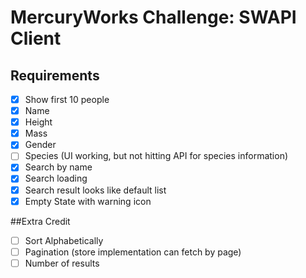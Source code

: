 # MercuryWorks Challenge: SWAPI Client

## Requirements

- [x] Show first 10 people
- [x] Name
- [x] Height
- [x] Mass
- [x] Gender
- [ ] Species (UI working, but not hitting API for species information)
- [x] Search by name
- [x] Search loading
- [x] Search result looks like default list
- [x] Empty State with warning icon

##Extra Credit

- [ ] Sort Alphabetically
- [ ] Pagination (store implementation can fetch by page)
- [ ] Number of results
